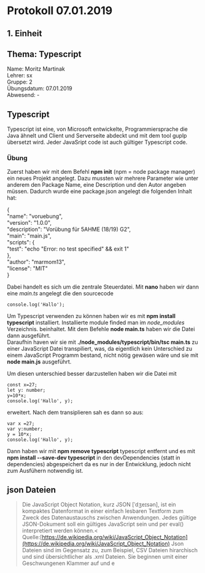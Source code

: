 # Protokoll 07.01.2019  

## 1. Einheit  

## Thema: Typescript

Name: Moritz Martinak  
Lehrer: sx  
Gruppe: 2  
Übungsdatum: 07.01.2019  
Abwesend: -  

## Typescript  
Typescript ist eine, von Microsoft entwickelte, Programmiersprache die Java ähnelt und Client und Serverseite abdeckt und mit dem tool guplp übersetzt wird. Jeder JavaSript code ist auch gültiger Typescript code.
### Übung 
Zuerst haben wir mit dem Befehl **npm init** (npm = node package manager) ein neues Projekt angelegt. Dazu mussten wir mehrere Parameter wie unter anderem den Package Name, eine Description und den Autor angeben müssen. Dadurch wurde eine package.json angelegt die folgenden Inhalt hat:  

{  
  "name": "voruebung",  
  "version": "1.0.0",  
  "description": "Vorübung für 5AHME (18/19) G2",  
  "main": "main.js",  
  "scripts": {  
    "test": "echo \"Error: no test specified\" && exit 1"  
  },  
  "author": "marmom13",  
  "license": "MIT"  
}  

Dabei handelt es sich um die zentrale Steuerdatei.  Mit **nano** haben wir dann eine *main.ts* angelegt die den sourcecode
```  
console.log('Hallo');
```  
Um Typescript verwenden zu können haben wir es mit **npm install typescript** installiert. Installierte module finded man im 
*node_modules* Verzeichnis.
beinhaltet. Mit dem Befehle **node main.ts** haben wir die Datei dann ausgeführt.  
Daraufhin haven wir sie mit **./node_modules/typescript/bin/tsc main.ts** zu einer JavaScript Datei transpiliert, was, da eigentlich kein Unterschied zu einem JavaScript Programm bestand, nicht nötig gewäsen wäre und sie mit **node main.js** ausgeführt.  

Um diesen unterschied besser darzustellen haben wir die Datei mit

```  
const x=27; 
let y: number; 
y=10*x;
console.log('Hallo', y);
```  
erweitert. Nach dem transiplieren sah es dann so aus:  
```  
var x =27;  
var y:number;  
y = 10*x;  
console.log('Hallo', y);  
```  
Dann haben wir mit **npm remove typescript** typescript entfernt und es mit **npm install --save-dev typescript** in den devDependencies (statt in dependencies) abgespeichert da es nur in der Entwicklung, jedoch nicht zum Ausfühern notwendig ist.

## json Dateien   
>Die JavaScript Object Notation, kurz JSON [ˈdʒeɪsən], ist ein kompaktes Datenformat in einer einfach lesbaren Textform zum   Zweck des Datenaustauschs zwischen Anwendungen. Jedes gültige JSON-Dokument soll ein gültiges JavaScript sein und per eval() interpretiert werden können.<  
Quelle:[https://de.wikipedia.org/wiki/JavaScript_Object_Notation](https://de.wikipedia.org/wiki/JavaScript_Object_Notation)
Json Dateien sind im Gegensatz zu, zum Beispiel, CSV Dateien hirarchisch und sind übersichtlicher als .xml Dateien. Sie beginnen umit einer Geschwungenen Klammer auf und e
